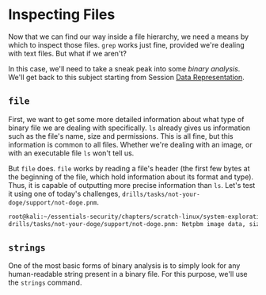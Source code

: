 # Inspecting Files

Now that we can find our way inside a file hierarchy, we need a means by which to inspect those files.
`grep` works just fine, provided we're dealing with text files.
But what if we aren't?

In this case, we'll need to take a sneak peak into some _binary analysis_.
We'll get back to this subject starting from Session [Data Representation](../data-representation).

## `file`

First, we want to get some more detailed information about what type of binary file we are dealing with specifically.
`ls` already gives us information such as the file's name, size and permissions.
This is all fine, but this information is common to all files.
Whether we're dealing with an image, or with an executable file `ls` won't tell us.

But `file` does.
`file` works by reading a file's header (the first few bytes at the beginning of the file, which hold information about its format and type).
Thus, it is capable of outputting more precise information than `ls`.
Let's test it using one of today's challenges, `drills/tasks/not-your-doge/support/not-doge.pnm`.

```bash
root@kali:~/essentials-security/chapters/scratch-linux/system-exploration# file drills/tasks/not-your-doge/support/not-doge.pnm
drills/tasks/not-your-doge/support/not-doge.pnm: Netpbm image data, size = 500 x 590, rawbits, pixmap
```

## `strings`

One of the most basic forms of binary analysis is to simply look for any human-readable string present in a binary file.
For this purpose, we'll use the `strings` command.
